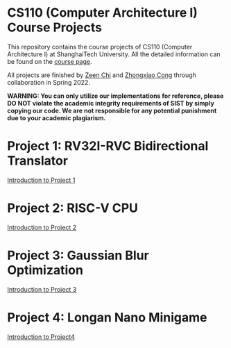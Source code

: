 # CS110 (Computer Architecture I) Course Projects

This repository contains the course projects of CS110 (Computer Architecture I) at ShanghaiTech University. All the detailed information can be found on the [course page](https://robotics.shanghaitech.edu.cn/courses/ca/22s/).

All projects are finished by [Zeen Chi](https://github.com/boynextdoor-cze) and [Zhongxiao Cong](https://github.com/Kidrauh) through collaboration in Spring 2022.

**WARNING: You can only utilize our implementations for reference, please DO NOT violate the academic integrity requirements of SIST by simply copying our code. We are not responsible for any potential punishment due to your academic plagiarism.**

# Project 1: RV32I-RVC Bidirectional Translator

[Introduction to Project 1](https://github.com/boynextdoor-cze/Computer-Architecture-I-Project/tree/master/Project1)

# Project 2: RISC-V CPU

[Introduction to Project 2](https://github.com/boynextdoor-cze/Computer-Architecture-I-Project/tree/master/Project2)

# Project 3: Gaussian Blur Optimization

[Introduction to Project 3](https://github.com/boynextdoor-cze/Computer-Architecture-I-Project/tree/master/Project3)

# Project 4: Longan Nano Minigame

[Introduction to Project4](https://github.com/boynextdoor-cze/Computer-Architecture-I-Project/tree/master/Project4)
